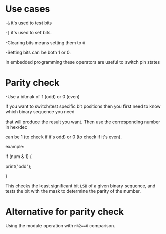 # Use cases

-`&` it's used to test bits

-`|` it's used to set bits.

-Clearing bits means setting them to `0`

-Setting bits can be both 1 or 0.

In embedded programming these operators are useful to switch pin states

# Parity check

-Use a bitmak of 1 (odd) or 0 (even) 

If you want to switch/test specific bit positions then you first need to know which binary sequence you need

that will produce the result you want. Then use the corresponding number in hex/dec

can be 1 (to check if it's odd) or 0 (to check if it's even).

example:

if (num & 1) {

  print("odd");

  }

This checks the least significant bit `LSB` of a given binary sequence, and tests the bit with the mask to determine
the parity of the number.

# Alternative for parity check
Using the module operation with `n%2==0` comparison.
